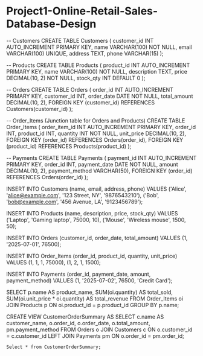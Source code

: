 # Project1-Online-Retail-Sales-Database-Design

-- Customers
CREATE TABLE Customers (
    customer_id INT AUTO_INCREMENT PRIMARY KEY,
    name VARCHAR(100) NOT NULL,
    email VARCHAR(100) UNIQUE,
    address TEXT,
    phone VARCHAR(15)
);

-- Products
CREATE TABLE Products (
    product_id INT AUTO_INCREMENT PRIMARY KEY,
    name VARCHAR(100) NOT NULL,
    description TEXT,
    price DECIMAL(10, 2) NOT NULL,
    stock_qty INT DEFAULT 0
);

-- Orders
CREATE TABLE Orders (
    order_id INT AUTO_INCREMENT PRIMARY KEY,
    customer_id INT,
    order_date DATE NOT NULL,
    total_amount DECIMAL(10, 2),
    FOREIGN KEY (customer_id) REFERENCES Customers(customer_id)
);

-- Order_Items (Junction table for Orders and Products)
CREATE TABLE Order_Items (
    order_item_id INT AUTO_INCREMENT PRIMARY KEY,
    order_id INT,
    product_id INT,
    quantity INT NOT NULL,
    unit_price DECIMAL(10, 2),
    FOREIGN KEY (order_id) REFERENCES Orders(order_id),
    FOREIGN KEY (product_id) REFERENCES Products(product_id)
);

-- Payments
CREATE TABLE Payments (
    payment_id INT AUTO_INCREMENT PRIMARY KEY,
    order_id INT,
    payment_date DATE NOT NULL,
    amount DECIMAL(10, 2),
    payment_method VARCHAR(50),
    FOREIGN KEY (order_id) REFERENCES Orders(order_id)
);

INSERT INTO Customers (name, email, address, phone) VALUES
('Alice', 'alice@example.com', '123 Street, NY', '9876543210'),
('Bob', 'bob@example.com', '456 Avenue, LA', '9123456789');

INSERT INTO Products (name, description, price, stock_qty) VALUES
('Laptop', 'Gaming laptop', 75000, 10),
('Mouse', 'Wireless mouse', 1500, 50);

INSERT INTO Orders (customer_id, order_date, total_amount) VALUES
(1, '2025-07-01', 76500);

INSERT INTO Order_Items (order_id, product_id, quantity, unit_price) VALUES
(1, 1, 1, 75000),
(1, 2, 1, 1500);

INSERT INTO Payments (order_id, payment_date, amount, payment_method) VALUES
(1, '2025-07-02', 76500, 'Credit Card');


SELECT 
    p.name AS product_name,
    SUM(oi.quantity) AS total_sold,
    SUM(oi.unit_price * oi.quantity) AS total_revenue
FROM 
    Order_Items oi
JOIN 
    Products p ON oi.product_id = p.product_id
GROUP BY 
    p.name;
    

CREATE VIEW CustomerOrderSummary AS
SELECT 
    c.name AS customer_name,
    o.order_id,
    o.order_date,
    o.total_amount,
    pm.payment_method
FROM 
    Orders o
JOIN 
    Customers c ON o.customer_id = c.customer_id
LEFT JOIN 
    Payments pm ON o.order_id = pm.order_id;
    
    Select * from CustomerOrderSummary;
